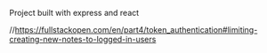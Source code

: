 Project built with express and react

//https://fullstackopen.com/en/part4/token_authentication#limiting-creating-new-notes-to-logged-in-users